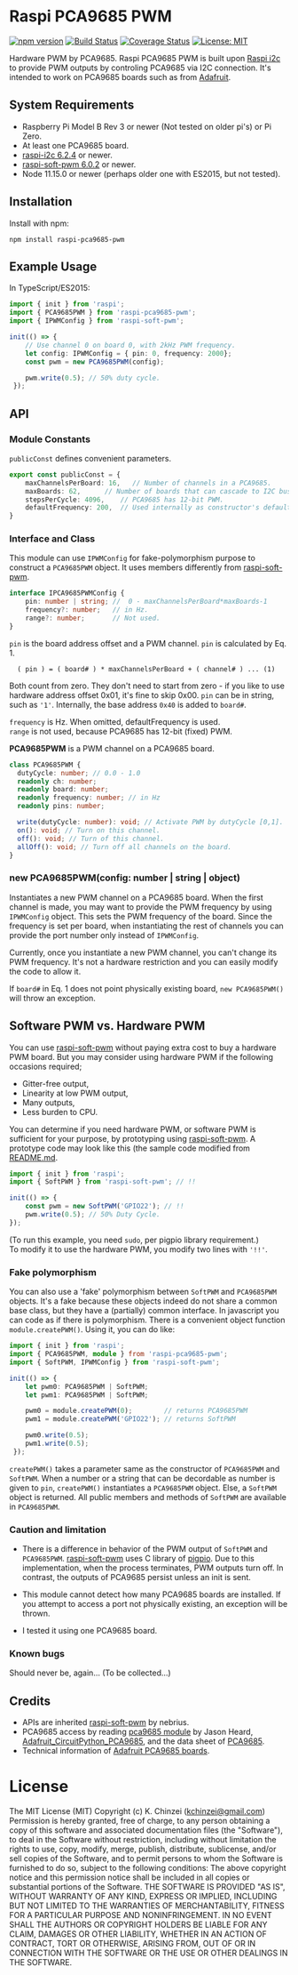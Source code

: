 # Raspi PCA9685 PWM

[![npm version](https://badge.fury.io/js/raspi-pca9685-pwm.svg)](https://badge.fury.io/js/raspi-pca9685-pwm)
[![Build Status](https://travis-ci.org/kchinzei/raspi-pca9685-pwm.svg?branch=fakemorph)](https://travis-ci.org/kchinzei/raspi-pca9685-pwm)
[![Coverage Status](https://coveralls.io/repos/github/kchinzei/raspi-pca9685-pwm/badge.svg?branch=fakemorph)](https://coveralls.io/github/kchinzei/raspi-pca9685-pwm?branch=fakemorph)
[![License: MIT](https://img.shields.io/badge/License-MIT-yellow.svg)](https://opensource.org/licenses/MIT)

Hardware PWM by PCA9685.
Raspi PCA9685 PWM is built upon
[Raspi i2c](https://github.com/nebrius/raspi-i2c) to
provide PWM outputs by controling PCA9685 via I2C connection.
It's intended to work on PCA9685 boards such as
from [Adafruit](https://www.adafruit.com/product/815).

## System Requirements

- Raspberry Pi Model B Rev 3 or newer (Not tested on older pi's) or Pi
  Zero.
- At least one PCA9685 board.
- [raspi-i2c 6.2.4](https://github.com/nebrius/raspi-i2c) or newer.
- [raspi-soft-pwm 6.0.2](https://github.com/nebrius/raspi-soft-pwm) or newer.
- Node 11.15.0 or newer (perhaps older one with ES2015, but not tested).

## Installation

Install with npm:

```Shell
npm install raspi-pca9685-pwm
```

## Example Usage

In TypeScript/ES2015:

```TypeScript
import { init } from 'raspi';
import { PCA9685PWM } from 'raspi-pca9685-pwm';
import { IPWMConfig } from 'raspi-soft-pwm';

init(() => {
    // Use channel 0 on board 0, with 2kHz PWM frequency.
    let config: IPWMConfig = { pin: 0, frequency: 2000};
    const pwm = new PCA9685PWM(config);

    pwm.write(0.5); // 50% duty cycle.
 });
```

## API

### Module Constants

`publicConst` defines convenient parameters.

```TypeScript
export const publicConst = {
    maxChannelsPerBoard: 16,   // Number of channels in a PCA9685.
    maxBoards: 62,      // Number of boards that can cascade to I2C bus.
    stepsPerCycle: 4096,    // PCA9685 has 12-bit PWM.
    defaultFrequency: 200,  // Used internally as constructor's default
}
```

### Interface and Class

This module can use `IPWMConfig` for fake-polymorphism purpose to
construct a `PCA9685PWM` object. It uses members differently from
[raspi-soft-pwm](https://github.com/nebrius/raspi-soft-pwm).

```TypeScript
interface IPCA9685PWMConfig {
    pin: number | string; //  0 - maxChannelsPerBoard*maxBoards-1
    frequency?: number;   // in Hz.
    range?: number;       // Not used.
}
```

`pin` is the board address offset and a PWM channel.
`pin` is calculated by Eq. 1.

```
  ( pin ) = ( board# ) * maxChannelsPerBoard + ( channel# ) ... (1)
```

Both count from zero. They don't need to start from zero - if you
like to use hardware address offset 0x01, it's fine to skip 0x00.
`pin` can be in string, such as `'1'`.
Internally, the base address `0x40` is added to `board#`.

`frequency` is Hz. When omitted, defaultFrequency is used.  
`range` is not used, because PCA9685 has 12-bit (fixed) PWM.

**PCA9685PWM** is a PWM channel on a PCA9685 board.

```typescript
class PCA9685PWM {
  dutyCycle: number; // 0.0 - 1.0
  readonly ch: number;
  readonly board: number;
  readonly frequency: number; // in Hz
  readonly pins: number;

  write(dutyCycle: number): void; // Activate PWM by dutyCycle [0,1].
  on(): void; // Turn on this channel.
  off(): void; // Turn of this channel.
  allOff(): void; // Turn off all channels on the board.
}
```

### new PCA9685PWM(config: number | string | object)

Instantiates a new PWM channel on a PCA9685 board. When the first channel
is made, you may want to provide the PWM frequency by using
`IPWMConfig` object. This sets the PWM frequency of the
board. Since the frequency is set per board, when instantiating the
rest of channels you can provide the port number only instead of
`IPWMConfig`.

Currently, once you instantiate a new PWM channel, you can't change
its PWM frequency. It's not a hardware restriction and you can easily
modify the code to allow it.

If `board#` in Eq. 1 does not point physically existing board,
`new PCA9685PWM()` will throw an exception.

## Software PWM vs. Hardware PWM

You can use
[raspi-soft-pwm](https://github.com/nebrius/raspi-soft-pwm) without paying
extra cost to buy a hardware PWM board. But you may consider using hardware PWM
if the following occasions required;

- Gitter-free output,
- Linearity at low PWM output,
- Many outputs,
- Less burden to CPU.

You can determine if you need hardware PWM, or software PWM is
sufficient for your purpose, by prototyping using
[raspi-soft-pwm](https://github.com/nebrius/raspi-soft-pwm).
A prototype code may look like this (the sample code modified from
[README.md](https://github.com/nebrius/raspi-soft-pwm/blob/master/README.md).

```TypeScript
import { init } from 'raspi';
import { SoftPWM } from 'raspi-soft-pwm'; // !!

init(() => {
    const pwm = new SoftPWM('GPIO22'); // !!
    pwm.write(0.5); // 50% Duty Cycle.
});
```

(To run this example, you need `sudo`, per pigpio library requirement.)  
To modify it to use the hardware PWM, you modify two lines with `'!!'`.

### Fake polymorphism

You can also use a 'fake' polymorphism between `SoftPWM` and
`PCA9685PWM` objects. It's a fake because these objects indeed do not
share a common base class, but they have a (partially) common interface.
In javascript you can code as if there is polymorphism.
There is a convenient object function `module.createPWM()`.
Using it, you can do like:

```TypeScript
import { init } from 'raspi';
import { PCA9685PWM, module } from 'raspi-pca9685-pwm';
import { SoftPWM, IPWMConfig } from 'raspi-soft-pwm';

init(() => {
    let pwm0: PCA9685PWM | SoftPWM;
    let pwm1: PCA9685PWM | SoftPWM;

    pwm0 = module.createPWM(0);        // returns PCA9685PWM
    pwm1 = module.createPWM('GPIO22'); // returns SoftPWM

    pwm0.write(0.5);
    pwm1.write(0.5);
 });
```

`createPWM()` takes a parameter same as the constructor of
`PCA9685PWM` and `SoftPWM`. When a number or a string that can be
decordable as number is given to `pin`, `createPWM()` instantiates a
`PCA9685PWM` object. Else, a `SoftPWM` object is returned. All public
members and methods of `SoftPWM` are available in `PCA9685PWM`.

### Caution and limitation

- There is a difference in behavior of the PWM output of `SoftPWM` and `PCA9685PWM`.
  [raspi-soft-pwm](https://github.com/nebrius/raspi-soft-pwm)
  uses C library of [pigpio](http://abyz.me.uk/rpi/pigpio/cif.html). Due
  to this implementation, when the process terminates, PWM outputs turn
  off. In contrast, the outputs of PCA9685 persist unless an init is sent.

- This module cannot detect how many PCA9685 boards are installed.
  If you attempt to access a port not physically existing, an exception will
  be thrown.

- I tested it using one PCA9685 board.

### Known bugs

Should never be, again...
(To be collected...)

## Credits

- APIs are inherited
  [raspi-soft-pwm](https://github.com/nebrius/raspi-soft-pwm) by nebrius.
- PCA9685 access by reading [pca9685 module](https://www.npmjs.com/package/pca9685) by Jason Heard,
  [Adafruit_CircuitPython_PCA9685](https://github.com/adafruit/Adafruit_CircuitPython_PCA9685),
  and the data sheet of [PCA9685](https://www.nxp.com/products/power-management/lighting-driver-and-controller-ics/ic-led-controllers/16-channel-12-bit-pwm-fm-plus-ic-bus-led-controller:PCA9685).
- Technical information of [Adafruit PCA9685 boards](https://learn.adafruit.com/16-channel-pwm-servo-driver).

# License

The MIT License (MIT)
Copyright (c) K. Chinzei (kchinzei@gmail.com)
Permission is hereby granted, free of charge, to any person obtaining a copy
of this software and associated documentation files (the "Software"), to deal
in the Software without restriction, including without limitation the rights
to use, copy, modify, merge, publish, distribute, sublicense, and/or sell
copies of the Software, and to permit persons to whom the Software is
furnished to do so, subject to the following conditions:
The above copyright notice and this permission notice shall be included in
all copies or substantial portions of the Software.
THE SOFTWARE IS PROVIDED "AS IS", WITHOUT WARRANTY OF ANY KIND, EXPRESS OR
IMPLIED, INCLUDING BUT NOT LIMITED TO THE WARRANTIES OF MERCHANTABILITY,
FITNESS FOR A PARTICULAR PURPOSE AND NONINFRINGEMENT. IN NO EVENT SHALL THE
AUTHORS OR COPYRIGHT HOLDERS BE LIABLE FOR ANY CLAIM, DAMAGES OR OTHER
LIABILITY, WHETHER IN AN ACTION OF CONTRACT, TORT OR OTHERWISE, ARISING FROM,
OUT OF OR IN CONNECTION WITH THE SOFTWARE OR THE USE OR OTHER DEALINGS IN
THE SOFTWARE.
